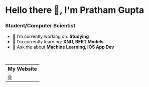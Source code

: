 # Hello there 👋, I'm Pratham Gupta

### Student/Computer Scientist

- 🔭 I’m currently working on: __Studying__ 
- 🌱 I’m currently learning: __XNU, BERT Models__
- 💬 Ask me about __Machine Learning, iOS App Dev__

<br/>


<table>
    <tr>
        <th>My Website</th>
    </tr>
    <tr>
        <td>
            <a href="https://prathamgupta36.github.io//">🌐</a>
        </td>
    </tr>
</table>


<!--
**prathamgupta36/prathamgupta36** is a ✨ _special_ ✨ repository because its `README.md` (this file) appears on your GitHub profile.

Here are some ideas to get you started:

- 🔭 I’m currently working on ...
- 🌱 I’m currently learning ...
- 👯 I’m looking to collaborate on ...
- 🤔 I’m looking for help with ...
- 💬 Ask me about ...
- 📫 How to reach me: ...
- 😄 Pronouns: ...
- ⚡ Fun fact: ...
-->
